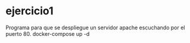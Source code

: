 # ejercicio1
Programa para que se despliegue un servidor apache escuchando por el puerto 80.
docker-compose up -d
